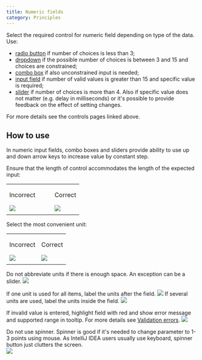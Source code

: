 ```yaml
---
title: Numeric fields
category: Principles
---
```


Select the required control for numeric field depending on type of the data. Use: 
* [radio button]({{site.baseurl}}/controls/radio_button/) if number of choices is less than 3;
* [dropdown]({{site.baseurl}}/controls/dropdown/) if the possible number of choices is between 3 and 15 and choices are constrained;
* [combo box]({{site.baseurl}}/controls/combobox/) if also unconstrained input is needed;
* [input field]({{site.baseurl}}/controls/input_field/) if number of valid values is greater than 15 and specific value is required;
* [slider]({{site.baseurl}}/controls/slider/) if number of choices is more than 4. Also if specific value does not matter (e.g. delay in milliseconds) or it's possible to provide feedback on the effect of setting changes.

For more details see the controls pages linked above.

## How to use
In numeric input fields, combo boxes and sliders provide ability to use up and down arrow keys to increase value by constant step.

Ensure that the length of control accommodates the length of the expected input: 
<table>
<col width="62%">
    <tr>
        <td> <p class="label incorrect">Incorrect</p> </td>
        <td> <p class="label correct">Correct</p> </td>
    </tr>
    <tr>
        <td> <img src="{{site.baseurl}}/images/numeric_fields/control_length_incorrect.png" style="margin-top: -5px; margin-bottom: 5px;"> </td>
        <td> <img src="{{site.baseurl}}/images/numeric_fields/control_length_correct.png" style="margin-top: -5px; margin-bottom: 5px;"> </td>
    </tr>
</table>


Select the most convenient unit:
<table>
    <tr>
        <td> <p class="label incorrect">Incorrect</p> </td>
        <td> <p class="label correct">Correct</p> </td>
    </tr>
    <tr>
        <td> <img src="{{site.baseurl}}/images/numeric_fields/unit_incorrect.png" style="margin-top: -5px; margin-bottom: 5px;"> </td>
        <td> <img src="{{site.baseurl}}/images/numeric_fields/unit_correct.png" style="margin-top: -5px; margin-bottom: 5px;"> </td>
    </tr>
</table>

Do not abbreviate units if there is enough space. An exception can be a slider.
![]({{site.baseurl}}/images/numeric_fields/unit_text.png)

If one unit is used for all items, label the units after the field.
![]({{site.baseurl}}/images/numeric_fields/one_unit.png)
If several units are used, label the units inside the field.
![]({{site.baseurl}}/images/numeric_fields/multi_unit.png)


If invalid value is entered, highlight field with red and show error message and supported range in tooltip. For more details see [Validation errors]({{site.baseurl}}/principles/validation_errors/). 
![]({{site.baseurl}}/images/numeric_fields/error.png)


Do not use spinner. Spinner is good if it's needed to change parameter to 1-3 points using mouse. As IntelliJ IDEA users usually use keyboard, spinner button just clutters the screen.   
![]({{site.baseurl}}/images/numeric_fields/spinner.png)





  



